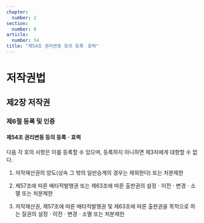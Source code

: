 ```yaml
---
chapter:
  number: 2
section:
  number: 6
article:
  number: 54
title: "제54조 권리변동 등의 등록ㆍ효력"
---
```

# 저작권법

## 제2장 저작권

### 제6절 등록 및 인증

#### 제54조 권리변동 등의 등록ㆍ효력

다음 각 호의 사항은 이를 등록할 수 있으며, 등록하지 아니하면 제3자에게 대항할 수 없다.

1. 저작재산권의 양도(상속 그 밖의 일반승계의 경우는 제외한다) 또는 처분제한

2. 제57조에 따른 배타적발행권 또는 제63조에 따른 출판권의 설정ㆍ이전ㆍ변경ㆍ소멸 또는 처분제한

3. 저작재산권, 제57조에 따른 배타적발행권 및 제63조에 따른 출판권을 목적으로 하는 질권의 설정ㆍ이전ㆍ변경ㆍ소멸 또는 처분제한
